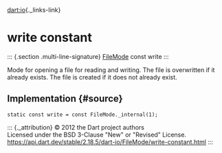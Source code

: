 [dart:io](../../dart-io/dart-io-library){._links-link}

write constant
==============

::: {.section .multi-line-signature}
[FileMode](../filemode-class) const write
:::

Mode for opening a file for reading and writing. The file is overwritten
if it already exists. The file is created if it does not already exist.

Implementation {#source}
--------------

``` {.language-dart data-language="dart"}
static const write = const FileMode._internal(1);
```

::: {._attribution}
© 2012 the Dart project authors\
Licensed under the BSD 3-Clause \"New\" or \"Revised\" License.\
<https://api.dart.dev/stable/2.18.5/dart-io/FileMode/write-constant.html>
:::
